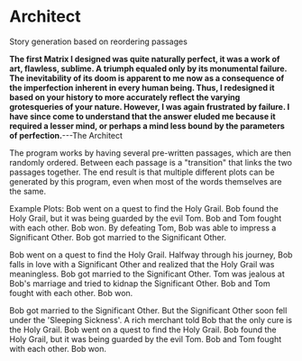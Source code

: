 # Architect
Story generation based on reordering passages

**The first Matrix I designed was quite naturally perfect, it was a work of art, flawless, sublime. A triumph equaled only by its monumental failure. The inevitability of its doom is apparent to me now as a consequence of the imperfection inherent in every human being. Thus, I redesigned it based on your history to more accurately reflect the varying grotesqueries of your nature. However, I was again frustrated by failure. I have since come to understand that the answer eluded me because it required a lesser mind, or perhaps a mind less bound by the parameters of perfection.**---The Architect

The program works by having several pre-written passages, which are then randomly ordered. Between each passage is a "transition" that links the two passages together. The end result is that multiple different plots can be generated by this program, even when most of the words themselves are the same.

Example Plots:
Bob went on a quest to find the Holy Grail.
Bob found the Holy Grail, but it was being guarded by the evil Tom.
Bob and Tom fought with each other. Bob won.
By defeating Tom, Bob was able to impress a Significant Other.
Bob got married to the Significant Other.

Bob went on a quest to find the Holy Grail.
Halfway through his journey, Bob falls in love with a Significant Other and realized that the Holy Grail was meaningless.
Bob got married to the Significant Other.
Tom was jealous at Bob's marriage and tried to kidnap the Significant Other.
Bob and Tom fought with each other. Bob won.

Bob got married to the Significant Other.
But the Significant Other soon fell under the 'Sleeping Sickness'. A rich merchant told Bob that the only cure is the Holy Grail.
Bob went on a quest to find the Holy Grail.
Bob found the Holy Grail, but it was being guarded by the evil Tom.
Bob and Tom fought with each other. Bob won.